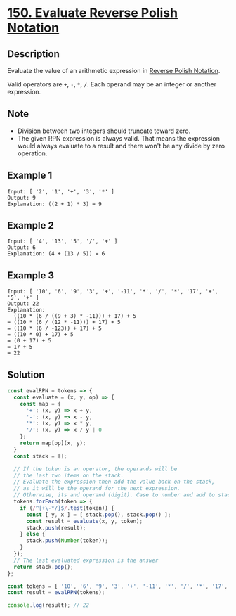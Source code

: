 # [150. Evaluate Reverse Polish Notation](https://leetcode.com/problems/evaluate-reverse-polish-notation/)

## Description

Evaluate the value of an arithmetic expression in [Reverse Polish Notation](https://en.wikipedia.org/wiki/Reverse_Polish_notation).

Valid operators are `+`, `-`, `*`, `/`. Each operand may be an integer or another expression.

## Note

- Division between two integers should truncate toward zero.
- The given RPN expression is always valid. That means the expression would always evaluate to a result and there won't be any divide by zero operation.

## Example 1

```e.g.
Input: [ '2', '1', '+', '3', '*' ]
Output: 9
Explanation: ((2 + 1) * 3) = 9
```

## Example 2

```e.g.
Input: [ '4', '13', '5', '/', '+' ]
Output: 6
Explanation: (4 + (13 / 5)) = 6
```

## Example 3

```e.g.
Input: [ '10', '6', '9', '3', '+', '-11', '*', '/', '*', '17', '+', '5', '+' ]
Output: 22
Explanation:
  ((10 * (6 / ((9 + 3) * -11))) + 17) + 5
= ((10 * (6 / (12 * -11))) + 17) + 5
= ((10 * (6 / -123)) + 17) + 5
= ((10 * 0) + 17) + 5
= (0 + 17) + 5
= 17 + 5
= 22
```

## Solution

```javascript
const evalRPN = tokens => {
  const evaluate = (x, y, op) => {
    const map = {
      '+': (x, y) => x + y,
      '-': (x, y) => x - y,
      '*': (x, y) => x * y,
      '/': (x, y) => x / y | 0
    };
    return map[op](x, y);
  }
  const stack = [];

  // If the token is an operator, the operands will be
  // the last two items on the stack.
  // Evaluate the expression then add the value back on the stack,
  // as it will be the operand for the next expression.
  // Otherwise, its and operand (digit). Case to number and add to stack.
  tokens.forEach(token => {
    if (/^[+\-*/]$/.test(token)) {
      const [ y, x ] = [ stack.pop(), stack.pop() ];
      const result = evaluate(x, y, token);
      stack.push(result);
    } else {
      stack.push(Number(token));
    }
  });
  // The last evaluated expression is the answer
  return stack.pop();
};

const tokens = [ '10', '6', '9', '3', '+', '-11', '*', '/', '*', '17', '+', '5', '+' ];
const result = evalRPN(tokens);

console.log(result); // 22
```
